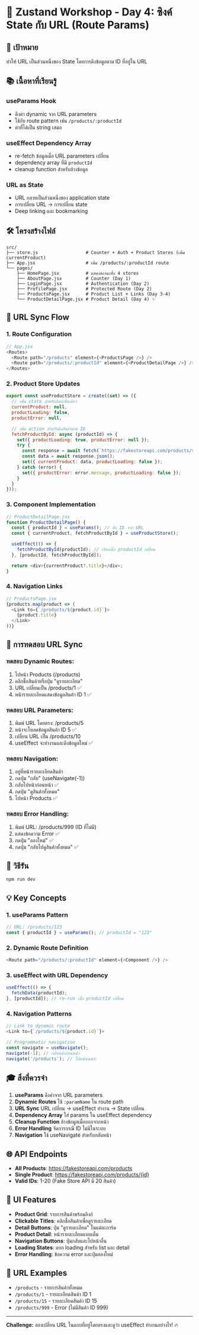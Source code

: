 # 🚀 Zustand Workshop - Day 4: ซิงค์ State กับ URL (Route Params)

## 🎯 เป้าหมาย
ทำให้ URL เป็นส่วนหนึ่งของ State โดยการดึงข้อมูลตาม ID ที่อยู่ใน URL

## 📚 เนื้อหาที่เรียนรู้

### useParams Hook
- ดึงค่า dynamic จาก URL parameters
- ใช้กับ route pattern เช่น `/products/:productId`
- ค่าที่ได้เป็น string เสมอ

### useEffect Dependency Array
- re-fetch ข้อมูลเมื่อ URL parameters เปลี่ยน
- dependency array ที่มี `productId`
- cleanup function สำหรับล้างข้อมูล

### URL as State
- URL กลายเป็นส่วนหนึ่งของ application state
- การเปลี่ยน URL → การเปลี่ยน state
- Deep linking และ bookmarking

## 🛠️ โครงสร้างไฟล์

```
src/
├── store.js                  # Counter + Auth + Product Stores (เพิ่ม currentProduct)
├── App.jsx                   # เพิ่ม /products/:productId route
└── pages/
    ├── HomePage.jsx          # แสดงสถานะทั้ง 4 stores
    ├── AboutPage.jsx         # Counter (Day 1)
    ├── LoginPage.jsx         # Authentication (Day 2)
    ├── ProfilePage.jsx       # Protected Route (Day 2)
    ├── ProductsPage.jsx      # Product List + Links (Day 3-4)
    └── ProductDetailPage.jsx # Product Detail (Day 4) ✨
```

## 🔄 URL Sync Flow

### 1. Route Configuration
```javascript
// App.jsx
<Routes>
  <Route path="/products" element={<ProductsPage />} />
  <Route path="/products/:productId" element={<ProductDetailPage />} />
</Routes>
```

### 2. Product Store Updates
```javascript
export const useProductStore = create((set) => ({
  // เพิ่ม state สำหรับสินค้าชิ้นเดียว
  currentProduct: null,
  productLoading: false,
  productError: null,

  // เพิ่ม action สำหรับดึงสินค้าตาม ID
  fetchProductById: async (productId) => {
    set({ productLoading: true, productError: null });
    try {
      const response = await fetch(`https://fakestoreapi.com/products/${productId}`);
      const data = await response.json();
      set({ currentProduct: data, productLoading: false });
    } catch (error) {
      set({ productError: error.message, productLoading: false });
    }
  }
}));
```

### 3. Component Implementation
```javascript
// ProductDetailPage.jsx
function ProductDetailPage() {
  const { productId } = useParams(); // ดึง ID จาก URL
  const { currentProduct, fetchProductById } = useProductStore();

  useEffect(() => {
    fetchProductById(productId); // เรียกเมื่อ productId เปลี่ยน
  }, [productId, fetchProductById]);

  return <div>{currentProduct?.title}</div>;
}
```

### 4. Navigation Links
```javascript
// ProductsPage.jsx
{products.map(product => (
  <Link to={`/products/${product.id}`}>
    {product.title}
  </Link>
))}
```

## 🧪 การทดสอบ URL Sync

### ทดสอบ Dynamic Routes:
1. ไปหน้า Products (/products)
2. คลิกชื่อสินค้าหรือปุ่ม "ดูรายละเอียด"
3. URL เปลี่ยนเป็น /products/1 ✅
4. หน้ารายละเอียดแสดงข้อมูลสินค้า ID 1 ✅

### ทดสอบ URL Parameters:
1. พิมพ์ URL โดยตรง: /products/5
2. หน้าจะโหลดข้อมูลสินค้า ID 5 ✅
3. เปลี่ยน URL เป็น /products/10
4. useEffect จะทำงานและดึงข้อมูลใหม่ ✅

### ทดสอบ Navigation:
1. อยู่ที่หน้ารายละเอียดสินค้า
2. กดปุ่ม "กลับ" (useNavigate(-1))
3. กลับไปหน้าก่อนหน้า ✅
4. กดปุ่ม "ดูสินค้าทั้งหมด"
5. ไปหน้า Products ✅

### ทดสอบ Error Handling:
1. พิมพ์ URL: /products/999 (ID ที่ไม่มี)
2. แสดงข้อความ Error ✅
3. กดปุ่ม "ลองใหม่" ✅
4. กดปุ่ม "กลับไปดูสินค้าทั้งหมด" ✅

## 🚀 วิธีรัน

```bash
npm run dev
```

## 💡 Key Concepts

### 1. useParams Pattern
```javascript
// URL: /products/123
const { productId } = useParams(); // productId = "123"
```

### 2. Dynamic Route Definition
```javascript
<Route path="/products/:productId" element={<Component />} />
```

### 3. useEffect with URL Dependency
```javascript
useEffect(() => {
  fetchData(productId);
}, [productId]); // re-run เมื่อ productId เปลี่ยน
```

### 4. Navigation Patterns
```javascript
// Link to dynamic route
<Link to={`/products/${product.id}`}>

// Programmatic navigation
const navigate = useNavigate();
navigate(-1); // กลับหน้าก่อนหน้า
navigate('/products'); // ไปหน้าเฉพาะ
```

## 🎓 สิ่งที่ควรจำ

1. **useParams** ดึงค่าจาก URL parameters
2. **Dynamic Routes** ใช้ `:paramName` ใน route path
3. **URL Sync** URL เปลี่ยน → useEffect ทำงาน → State เปลี่ยน
4. **Dependency Array** ใส่ params ใน useEffect dependency
5. **Cleanup Function** ล้างข้อมูลเมื่อออกจากหน้า
6. **Error Handling** จัดการกรณี ID ไม่มีในระบบ
7. **Navigation** ใช้ useNavigate สำหรับกลับหน้า

## 🌐 API Endpoints

- **All Products**: https://fakestoreapi.com/products
- **Single Product**: https://fakestoreapi.com/products/{id}
- **Valid IDs**: 1-20 (Fake Store API มี 20 สินค้า)

## 🎨 UI Features

- **Product Grid**: รายการสินค้าพร้อมลิงก์
- **Clickable Titles**: คลิกชื่อสินค้าเพื่อดูรายละเอียด
- **Detail Buttons**: ปุ่ม "ดูรายละเอียด" ในแต่ละการ์ด
- **Product Detail**: หน้ารายละเอียดแบบเต็ม
- **Navigation Buttons**: ปุ่มกลับและไปหน้าอื่น
- **Loading States**: แยก loading สำหรับ list และ detail
- **Error Handling**: ข้อความ error และปุ่มลองใหม่

## 🔗 URL Examples

- `/products` - รายการสินค้าทั้งหมด
- `/products/1` - รายละเอียดสินค้า ID 1
- `/products/15` - รายละเอียดสินค้า ID 15
- `/products/999` - Error (ไม่มีสินค้า ID 999)

---

**Challenge:** ลองเปลี่ยน URL ในแถบที่อยู่โดยตรงและดูว่า useEffect ทำงานอย่างไร! 🔥
